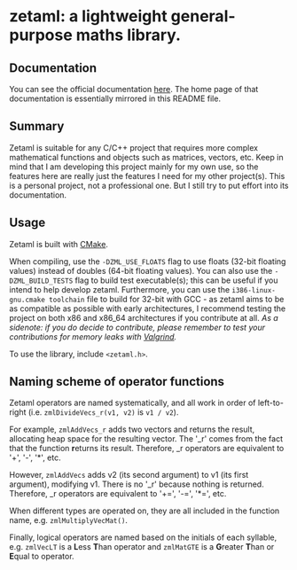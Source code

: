 # zetaml: a lightweight general-purpose maths library.

## Documentation
You can see the official documentation [here](https://jabenuk.github.io/zetaml/). The home page of that documentation is essentially mirrored in this README file.

## Summary
Zetaml is suitable for any C/C++ project that requires more complex mathematical functions and objects such as matrices, vectors, etc. Keep in mind that I am developing this project mainly for my own use, so the features here are really just the features I need for my other project(s). This is a personal project, not a professional one. But I still try to put effort into its documentation. 

## Usage

Zetaml is built with [CMake](https://cmake.org/).

When compiling, use the `-DZML_USE_FLOATS` flag to use floats (32-bit floating values) instead of doubles (64-bit floating values). You can also use the `-DZML_BUILD_TESTS` flag to build test executable(s); this can be useful if you intend to help develop zetaml. Furthermore, you can use the `i386-linux-gnu.cmake toolchain` file to build for 32-bit with GCC - as zetaml aims to be as compatible as possible with early architectures, I recommend testing the project on both x86 and x86_64 architectures if you contribute at all. *As a sidenote: if you do decide to contribute, please remember to test your contributions for memory leaks with [Valgrind](https://valgrind.org/).*

To use the library, include `<zetaml.h>`. 

## Naming scheme of operator functions

Zetaml operators are named systematically, and all work in order of left-to-right (i.e. `zmlDivideVecs_r(v1, v2)` is `v1 / v2`).

For example, `zmlAddVecs_r` adds two vectors and returns the result, allocating heap space for the resulting vector. The '\_r' comes from the fact that the function **r**eturns its result. Therefore, \_r operators are equivalent to '+', '-', '\*', etc.

However, `zmlAddVecs` adds v2 (its second argument) to v1 (its first argument), modifying v1. There is no '\_r' because nothing is returned. Therefore, \_r operators are equivalent to '+=', '-=', '\*=', etc.

When different types are operated on, they are all included in the function name, e.g. `zmlMultiplyVecMat()`.

Finally, logical operators are named based on the initials of each syllable, e.g. `zmlVecLT` is a **L**ess **T**han operator and `zmlMatGTE` is a **G**reater **T**han or **E**qual to operator. 
